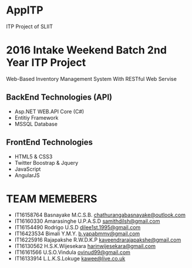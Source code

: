 # AppITP
ITP Project of SLIIT 

2016 Intake Weekend Batch 2nd Year ITP Project
==============================================
Web-Based Inventory Management System 
With RESTful Web Servise

BackEnd Technologies (API)
---------------------
* Asp.NET WEB.API Core (C#)
* Entitiy Framework
* MSSQL Database

FrontEnd Technologies
---------------------
* HTML5 & CSS3
* Twitter Boostrap & Jquery 
* JavaScript 
* AngularJS


TEAM MEMEBERS
==============

* IT16158764	Basnayake M.C.S.B.	    chathurangabasnayake@outlook.com
* IT16160330    Amarasinghe U.P.A.S.D	  samithdilsh@gmail.com
* IT16154490    Rodrigo U.S.D	          dilee1st.1995@gmail.com
* IT16423534    Bimali Y.M.Y.	          b.yapabmmv@gmail.com
* IT16225916    Rajapakshe R.W.D.K.P	  kaveendrarajapakshe@gmail.com
* IT16130562    H.S.K.Wijesekara	      harinwijesekara@gmail.com
* IT16161566    U.S.O.Vindula	          ovinud99@gmail.com
* IT16133914    L.L.K.S.Lokuge	        kawee@live.co.uk
